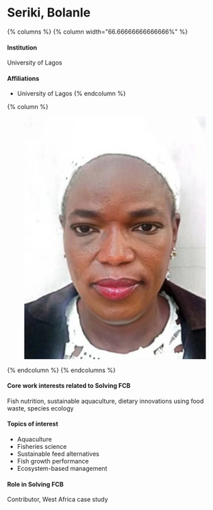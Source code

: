 # Seriki, Bolanle

{% columns %}
{% column width="66.66666666666666%" %}
#### Institution

University of Lagos

#### Affiliations

* University of Lagos
{% endcolumn %}

{% column %}
<figure><img src="https://raw.githubusercontent.com/Solving-FCB/docs/refs/heads/main/.img/seriki-b.webp" alt=""></figure>
{% endcolumn %}
{% endcolumns %}

#### Core work interests related to Solving FCB

Fish nutrition, sustainable aquaculture, dietary innovations using food waste, species ecology

#### Topics of interest

* Aquaculture
* Fisheries science
* Sustainable feed alternatives
* Fish growth performance
* Ecosystem-based management

#### Role in Solving FCB

Contributor, West Africa case study
